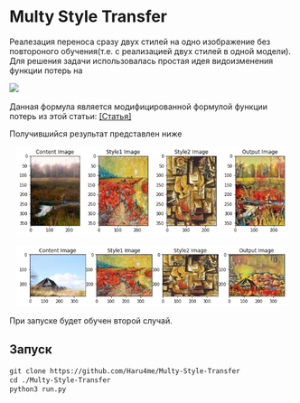 # Multy Style Transfer


Реалезация переноса сразу двух стилей на одно изображение без повтороного обучения(т.е. с реализацией двух стилей в одной модели). Для решения задачи использовалась простая идея видоизменения функции потерь на 

<img src="https://latex.codecogs.com/svg.latex?\centering&space;\mathcal{L}_{total}=\alpha\mathcal{L}_{content}(input,content)+\beta\mathcal{L}_{style_1}(input,style_1)+\gamma\mathcal{L}_{style_2}(input,style_2)"/>

Данная формула является модифицированной формулой функции потерь из этой статьи: [[Статья]](https://arxiv.org/abs/1508.06576)

Получившийся результат представлен ниже
<p align="center">
    <img src="/results/Unknown-4.png" width="480"\>
</p>

<p align="center">
    <img src="/results/Unknown-5.png" width="480"\>
</p>

При запуске будет обучен второй случай.

## Запуск

```
git clone https://github.com/Haru4me/Multy-Style-Transfer
cd ./Multy-Style-Transfer
python3 run.py
```
